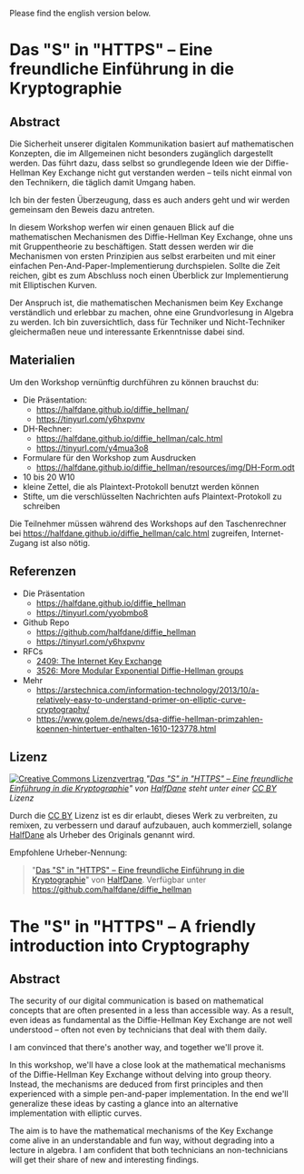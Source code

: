 Please find the english version below.

# Das "S" in "HTTPS" – Eine freundliche Einführung in die Kryptographie
## Abstract
Die Sicherheit unserer digitalen Kommunikation basiert auf mathematischen Konzepten, 
die im Allgemeinen nicht besonders zugänglich dargestellt werden. 
Das führt dazu, dass selbst so grundlegende Ideen wie der Diffie-Hellman Key Exchange nicht gut verstanden werden – 
teils nicht einmal von den Technikern, die täglich damit Umgang haben. 

Ich bin der festen Überzeugung, dass es auch anders geht und wir werden gemeinsam den Beweis dazu antreten.

In diesem Workshop werfen wir einen genauen Blick auf die mathematischen Mechanismen des Diffie-Hellman Key Exchange, 
ohne uns mit Gruppentheorie zu beschäftigen. 
Statt dessen werden wir die Mechanismen von ersten Prinzipien aus selbst erarbeiten und mit einer einfachen 
Pen-And-Paper-Implementierung durchspielen. 
Sollte die Zeit reichen, gibt es zum Abschluss noch einen Überblick zur Implementierung mit Elliptischen Kurven.

Der Anspruch ist, die mathematischen Mechanismen beim Key Exchange verständlich und erlebbar zu machen, 
ohne eine Grundvorlesung in Algebra zu werden. 
Ich bin zuversichtlich, dass für Techniker und Nicht-Techniker gleichermaßen neue und interessante Erkenntnisse dabei sind.

## Materialien
Um den Workshop vernünftig durchführen zu können brauchst du:

- Die Präsentation: 
  - https://halfdane.github.io/diffie_hellman/ 
  - https://tinyurl.com/y6hxpvnv
- DH-Rechner: 
  - https://halfdane.github.io/diffie_hellman/calc.html
  - https://tinyurl.com/y4mua3o8
- Formulare für den Workshop zum Ausdrucken
  - https://halfdane.github.io/diffie_hellman/resources/img/DH-Form.odt
- 10 bis 20 W10
- kleine Zettel, die als Plaintext-Protokoll benutzt werden können
- Stifte, um die verschlüsselten Nachrichten aufs Plaintext-Protokoll zu schreiben

Die Teilnehmer müssen während des Workshops auf den Taschenrechner bei https://halfdane.github.io/diffie_hellman/calc.html zugreifen, Internet-Zugang ist also nötig.

## Referenzen
- Die Präsentation
  - https://halfdane.github.io/diffie_hellman
  - https://tinyurl.com/yyobmbo8
- Github Repo
  - https://github.com/halfdane/diffie_hellman
  - https://tinyurl.com/y6hxpvnv
- RFCs
  - [2409: The Internet Key Exchange](https://tools.ietf.org/html/rfc2409)
  - [3526: More Modular Exponential Diffie-Hellman groups](https://tools.ietf.org/html/rfc3526)
- Mehr
  - https://arstechnica.com/information-technology/2013/10/a-relatively-easy-to-understand-primer-on-elliptic-curve-cryptography/
  - https://www.golem.de/news/dsa-diffie-hellman-primzahlen-koennen-hintertuer-enthalten-1610-123778.html

## Lizenz

[![Creative Commons Lizenzvertrag](https://i.creativecommons.org/l/by/4.0/88x31.png "Creative Commons Lizenzvertrag")
](http://creativecommons.org/licenses/by/4.0/)
*"[Das "S" in "HTTPS" – Eine freundliche Einführung in die Kryptographie](https://github.com/halfdane/diffie_hellman)" 
von [HalfDane](https://github.com/halfdane) steht unter einer [CC BY](https://creativecommons.org/licenses/by/4.0/) Lizenz*

Durch die [CC BY](https://creativecommons.org/licenses/by/4.0/) Lizenz ist es dir erlaubt, dieses Werk zu verbreiten, 
zu remixen, zu verbessern und darauf aufzubauen, auch kommerziell, solange [HalfDane](https://github.com/halfdane) 
als Urheber des Originals genannt wird. 

Empfohlene Urheber-Nennung: 
> "[Das "S" in "HTTPS" – Eine freundliche Einführung in die Kryptographie](https://github.com/halfdane/diffie_hellman)"
> von [HalfDane](https://github.com/halfdane). Verfügbar unter https://github.com/halfdane/diffie_hellman


# The "S" in "HTTPS" – A friendly introduction into Cryptography
## Abstract
The security of our digital communication is based on mathematical concepts that are often presented in a less than accessible way.
As a result, even ideas as fundamental as the Diffie-Hellman Key Exchange are not well understood – often not even by technicians that deal with them daily.

I am convinced that there's another way, and together we'll prove it.

In this workshop, we'll have a close look at the mathematical mechanisms of the Diffie-Hellman Key Exchange without delving into group theory.
Instead, the mechanisms are deduced from first principles and then experienced with a simple pen-and-paper implementation.
In the end we'll generalize these ideas by casting a glance into an alternative implementation with elliptic curves.

The aim is to have the mathematical mechanisms of the Key Exchange come alive in an understandable and fun way, without degrading into a lecture in algebra.
I am confident that both technicians an non-technicians will get their share of new and interesting findings.


